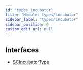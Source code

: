```yaml
---
id: "types_incubator"
title: "Module: types/incubator"
sidebar_label: "types/incubator"
sidebar_position: 0
custom_edit_url: null
---
```


## Interfaces

- [SCIncubatorType](../interfaces/types_incubator.SCIncubatorType)
